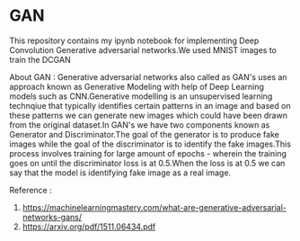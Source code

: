 # GAN
This repository contains my ipynb notebook for implementing Deep Convolution Generative adversarial networks.We used MNIST images to train the DCGAN

About GAN :
Generative adversarial networks also called as GAN's uses an approach known as Generative Modeling with help of Deep Learning models such as CNN.Generative modelling is an unsupervised learning technqiue that typically identifies certain patterns in an image and based on these patterns we can generate new images which could have been drawn from the original dataset.In GAN's we have two components known as Generator and Discriminator.The goal of the generator is to produce fake images while the goal of the discriminator is to identify the fake images.This process involves training for large amount of epochs - wherein the training goes on until the discriminator loss is at 0.5.When the loss is at 0.5 we can say that the model is identifying fake image as a real image.

Reference : 

1. https://machinelearningmastery.com/what-are-generative-adversarial-networks-gans/
2. https://arxiv.org/pdf/1511.06434.pdf
